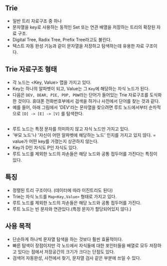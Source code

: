 ## Trie
+ 일반 트리 자료구조 중 하나
+ 문자열을 key로 사용하는 동적인 Set 또는 연관 배열을 저장하는 트리의 확장된 자료 구조.
+ Digital Tree, Radix Tree, Prefix Tree라고도 불린다.
+ 텍스트 자동 완성 기능과 같이 문자열을 저장하고 탐색하는데 유용한 자료 구조이다.
## Trie 자료구조 형태
+ 각 노드는 <Key, Value> 맵을 가지고 있다.
+ Key는 하나의 알파벳이 되고, Value는 그 `Key`에 해당하는 자식 노드가 된다.
+ 다음은 `DEV, DEAR, PIE, POP, POW`라는 단어가 들어있는 Trie 자료구조를 도식화한 것이다. 휴대폰 전화번호부에서 검색을 하거나 사전에서 단어를 찾는 것과 같다.
+ 예를 들어, 아래 그림에서 'DEV'라는 문자열을 찾으려면 루트 노드에서부터 순차적으로 `[D] -> [E] -> [V]` 를 탐색한다.

##
+ 루트 노드는 특정 문자를 의미하지 않고 자식 노드만 가지고 있다.
+ '부모 노드'나 '자신이 어떤 알파벳에 해당하는 노드' 인지를 가지고 있지 않다. = value가 어떤 key를 가졌는지 상관하지 않는다.
+ Key가 D인 자식도 P인 자식도 있다.
+ 루트 노드를 제외한 노드의 자손들은 해당 노드와 공통 접두어를 가진다는 특징이 있다.
## 특징
+ 정렬된 트리 구조이다. (데이터에 따라 이진트리도 된다)
+ Trie는 자식 노드를 `Map<Key,Value>` 형태로 가지고 있다.
+ 루트 노드를 제외한 노드의 자손들은 해당 노드와 공통 접두어를 가진다.
+ 루트 노드는 빈 문자와 연관있다.(특정 문자가 할당되어있지 않다.)
## 사용 목적
+ 단순하게 하나씩 문자열 탐색을 하는 것보다 훨씬 효율적이다.
+ 빠른 탐색이 장점이지만 각 노드에서 자식들에 대한 포인터들을 배열로 모두 저장하고 있다는 점에서 저장공간의 크기가 크다는 단점도 있다.
+ 검색어 자동완성, 사전에서 찾기, 문자열 검사 같은 부분에 쓰일 수 있다.